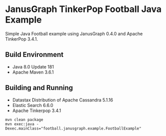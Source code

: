 # JanusGraph TinkerPop Football Java Example

Simple Java Football example using JanusGraph 0.4.0 and Apache TinkerPop 3.4.1.

## Build Environment

* Java 8.0 Update 181
* Apache Maven 3.6.1

## Building and Running

* Datastax Distribution of Apache Cassandra 5.1.16
* Elastic Search 6.6.0
* Apache Tinkerpop 3.4.1

```
mvn clean package
mvn exec:java -Dexec.mainClass="football.janusgraph.example.FootballExample"
```

